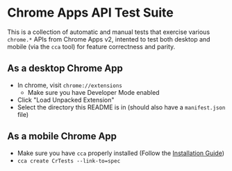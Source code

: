# Chrome Apps API Test Suite

This is a collection of automatic and manual tests that exercise various `chrome.*` APIs from Chrome Apps v2, intented to test both desktop and mobile (via the `cca` tool) for feature correctness and parity.

## As a desktop Chrome App

* In chrome, visit `chrome://extensions`
  * Make sure you have Developer Mode enabled
* Click "Load Unpacked Extension"
* Select the directory this README is in (should also have a `manifest.json` file)

## As a mobile Chrome App

* Make sure you have `cca` properly installed (Follow the [Installation Guide](https://github.com/MobileChromeApps/mobile-chrome-apps/blob/master/docs/Installation.md))
* `cca create CrTests --link-to=spec`

